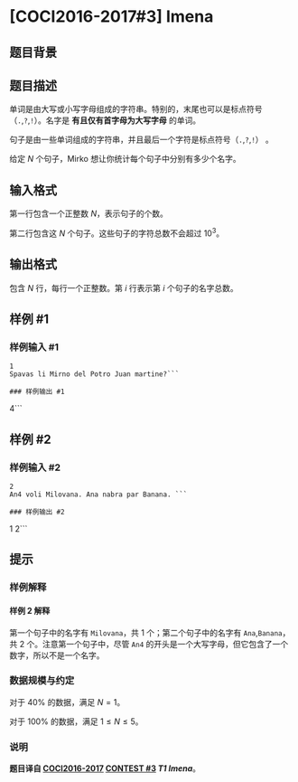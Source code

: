 # [COCI2016-2017#3] Imena

## 题目背景



## 题目描述

单词是由大写或小写字母组成的字符串。特别的，末尾也可以是标点符号（`.`,`?`,`!`）。名字是 **有且仅有首字母为大写字母** 的单词。

句子是由一些单词组成的字符串，并且最后一个字符是标点符号（`.`,`?`,`!`）
。

给定 $N$ 个句子，Mirko 想让你统计每个句子中分别有多少个名字。






## 输入格式

第一行包含一个正整数 $N$，表示句子的个数。

第二行包含这 $N$ 个句子。这些句子的字符总数不会超过 $10^3$。 

## 输出格式

包含 $N$ 行，每行一个正整数。第 $i$ 行表示第 $i$ 个句子的名字总数。

## 样例 #1

### 样例输入 #1
```
1
Spavas li Mirno del Potro Juan martine?```

### 样例输出 #1

```
4```

## 样例 #2

### 样例输入 #2
```
2
An4 voli Milovana. Ana nabra par Banana. ```

### 样例输出 #2

```
1
2```

## 提示

### 样例解释

#### 样例 2 解释

第一个句子中的名字有 `Milovana`，共 $1$ 个；第二个句子中的名字有 `Ana`,`Banana`，共 $2$ 个。注意第一个句子中，尽管 `An4` 的开头是一个大写字母，但它包含了一个数字，所以不是一个名字。

### 数据规模与约定

对于 $40\%$ 的数据，满足 $N=1$。

对于 $100\%$ 的数据，满足 $1\le N \le 5$。

### 说明
**题目译自 [COCI2016-2017](https://hsin.hr/coci/archive/2016_2017/) [CONTEST #3](https://hsin.hr/coci/archive/2016_2017/contest3_tasks.pdf) _T1 Imena_**。
